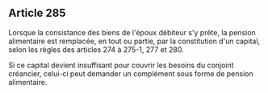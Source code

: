 Article 285
----
Lorsque la consistance des biens de l'époux débiteur s'y prête, la pension
alimentaire est remplacée, en tout ou partie, par la constitution d'un capital,
selon les règles des articles 274 à 275-1, 277 et 280.

Si ce capital devient insuffisant pour couvrir les besoins du conjoint
créancier, celui-ci peut demander un complément sous forme de pension
alimentaire.
